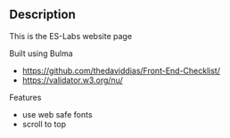 ## Description

This is the ES-Labs website page

Built using Bulma

- https://github.com/thedaviddias/Front-End-Checklist/
- https://validator.w3.org/nu/

Features
- use web safe fonts
- scroll to top
